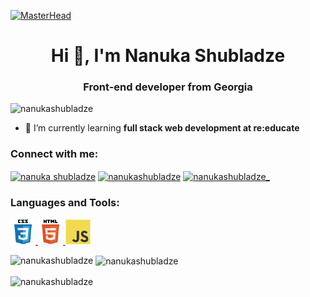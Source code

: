 [![MasterHead](https://wallpapercave.com/wp/wp2763910.gif)](https://github.com/nanukashubladze)
<h1 align="center">Hi 👋, I'm Nanuka Shubladze</h1>
<h3 align="center"> Front-end developer from Georgia</h3>
<img align="right" alt="" width="400" scr="https://tse1.mm.bing.net/th?id=OIP.N4j1kKM0IHHhaVfQR7xD0wHaGk&pid=Api&P=0&h=180">

<p align="left"> <img src="https://komarev.com/ghpvc/?username=nanukashubladze&label=Profile%20views&color=0e75b6&style=flat" alt="nanukashubladze" /> </p>

- 🌱 I’m currently learning **full stack web development at re:educate**

<h3 align="left">Connect with me:</h3>
<p align="left">
<a href="https://linkedin.com/in/nanuka shubladze" target="blank"><img align="center" src="https://raw.githubusercontent.com/rahuldkjain/github-profile-readme-generator/master/src/images/icons/Social/linked-in-alt.svg" alt="nanuka shubladze" height="30" width="40" /></a>
<a href="https://codesandbox.com/nanukashubladze" target="blank"><img align="center" src="https://raw.githubusercontent.com/rahuldkjain/github-profile-readme-generator/master/src/images/icons/Social/codesandbox.svg" alt="nanukashubladze" height="30" width="40" /></a>
<a href="https://instagram.com/nanukashubladze_" target="blank"><img align="center" src="https://raw.githubusercontent.com/rahuldkjain/github-profile-readme-generator/master/src/images/icons/Social/instagram.svg" alt="nanukashubladze_" height="30" width="40" /></a>
</p>

<h3 align="left">Languages and Tools:</h3>
<p align="left"> <a href="https://www.w3schools.com/css/" target="_blank" rel="noreferrer"> <img src="https://raw.githubusercontent.com/devicons/devicon/master/icons/css3/css3-original-wordmark.svg" alt="css3" width="40" height="40"/> </a> <a href="https://www.w3.org/html/" target="_blank" rel="noreferrer"> <img src="https://raw.githubusercontent.com/devicons/devicon/master/icons/html5/html5-original-wordmark.svg" alt="html5" width="40" height="40"/> </a> <a href="https://developer.mozilla.org/en-US/docs/Web/JavaScript" target="_blank" rel="noreferrer"> <img src="https://raw.githubusercontent.com/devicons/devicon/master/icons/javascript/javascript-original.svg" alt="javascript" width="40" height="40"/> </a> </p>

<p><img align="left" src="https://github-readme-stats.vercel.app/api/top-langs?username=nanukashubladze&show_icons=true&locale=en&layout=compact" alt="nanukashubladze" /></p>

<p>&nbsp;<img align="center" src="https://github-readme-stats.vercel.app/api?username=nanukashubladze&show_icons=true&locale=en" alt="nanukashubladze" /></p>

<p><img align="center" src="https://github-readme-streak-stats.herokuapp.com/?user=nanukashubladze&" alt="nanukashubladze" /></p>

